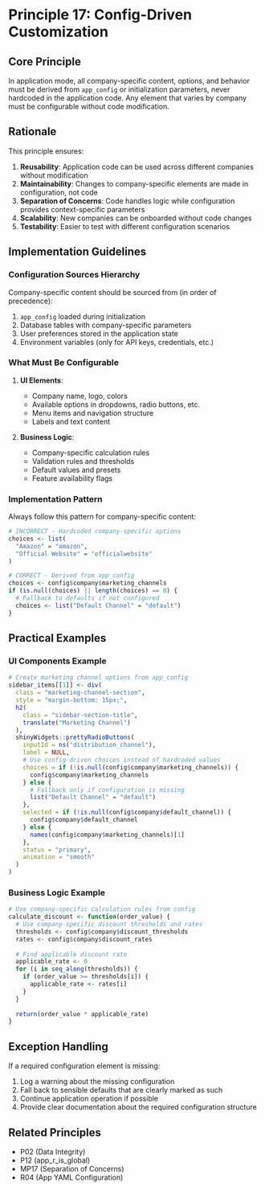 # Principle 17: Config-Driven Customization

## Core Principle
In application mode, all company-specific content, options, and behavior must be derived from `app_config` or initialization parameters, never hardcoded in the application code. Any element that varies by company must be configurable without code modification.

## Rationale
This principle ensures:

1. **Reusability**: Application code can be used across different companies without modification
2. **Maintainability**: Changes to company-specific elements are made in configuration, not code
3. **Separation of Concerns**: Code handles logic while configuration provides context-specific parameters
4. **Scalability**: New companies can be onboarded without code changes
5. **Testability**: Easier to test with different configuration scenarios

## Implementation Guidelines

### Configuration Sources Hierarchy
Company-specific content should be sourced from (in order of precedence):
1. `app_config` loaded during initialization
2. Database tables with company-specific parameters
3. User preferences stored in the application state
4. Environment variables (only for API keys, credentials, etc.)

### What Must Be Configurable
1. **UI Elements**:
   - Company name, logo, colors
   - Available options in dropdowns, radio buttons, etc.
   - Menu items and navigation structure
   - Labels and text content

2. **Business Logic**:
   - Company-specific calculation rules
   - Validation rules and thresholds
   - Default values and presets
   - Feature availability flags

### Implementation Pattern
Always follow this pattern for company-specific content:

```r
# INCORRECT - Hardcoded company-specific options
choices <- list(
  "Amazon" = "amazon",
  "Official Website" = "officialwebsite"
)

# CORRECT - Derived from app_config
choices <- config$company$marketing_channels
if (is.null(choices) || length(choices) == 0) {
  # Fallback to defaults if not configured
  choices <- list("Default Channel" = "default")
}
```

## Practical Examples

### UI Components Example
```r
# Create marketing channel options from app_config
sidebar_items[[1]] <- div(
  class = "marketing-channel-section",
  style = "margin-bottom: 15px;",
  h2(
    class = "sidebar-section-title",
    translate("Marketing Channel")
  ),
  shinyWidgets::prettyRadioButtons(
    inputId = ns("distribution_channel"),
    label = NULL,
    # Use config-driven choices instead of hardcoded values
    choices = if (!is.null(config$company$marketing_channels)) {
      config$company$marketing_channels
    } else {
      # Fallback only if configuration is missing
      list("Default Channel" = "default")
    },
    selected = if (!is.null(config$company$default_channel)) {
      config$company$default_channel
    } else {
      names(config$company$marketing_channels)[1]
    },
    status = "primary",
    animation = "smooth"
  )
)
```

### Business Logic Example
```r
# Use company-specific calculation rules from config
calculate_discount <- function(order_value) {
  # Use company-specific discount thresholds and rates
  thresholds <- config$company$discount_thresholds
  rates <- config$company$discount_rates
  
  # Find applicable discount rate
  applicable_rate <- 0
  for (i in seq_along(thresholds)) {
    if (order_value >= thresholds[i]) {
      applicable_rate <- rates[i]
    }
  }
  
  return(order_value * applicable_rate)
}
```

## Exception Handling
If a required configuration element is missing:
1. Log a warning about the missing configuration
2. Fall back to sensible defaults that are clearly marked as such
3. Continue application operation if possible
4. Provide clear documentation about the required configuration structure

## Related Principles
- P02 (Data Integrity)
- P12 (app_r_is_global)
- MP17 (Separation of Concerns)
- R04 (App YAML Configuration)